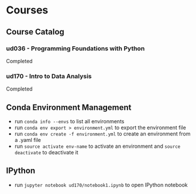 # Courses

## Course Catalog

### ud036 - Programming Foundations with Python

Completed

### ud170 - Intro to Data Analysis

Completed

## Conda Environment Management

* run `conda info --envs` to list all environments
* run `conda env export > environment.yml` to export the environment file
* run `conda env create -f environment.yml` to create an environment from a .yaml file
* run `source activate env-name` to activate an environment and `source deactivate` to deactivate it

## IPython

* run `jupyter notebook ud170/notebook1.ipynb` to open IPython notebook